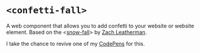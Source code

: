 # `<confetti-fall>`

A web component that allows you to add confetti to your website or website element. Based on the <[snow-fall]> by [Zach Leatherman].

I take the chance to revive one of my [CodePens][black-confetti] for this. 

[snow-fall]: (https://www.zachleat.com/web/snow-fall/)
[Zach Leatherman]: (https://www.zachleat.com/)
[black-confetti]: https://codepen.io/g12n/pen/egMjNq